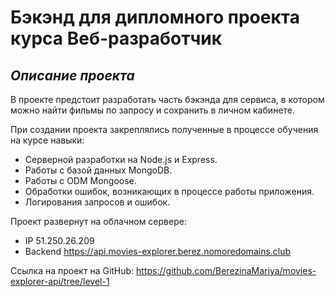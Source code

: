 # Бэкэнд для дипломного проекта курса Веб-разработчик
## _Описание проекта_  
В проекте предстоит разработать часть бэкэнда для сервиса, в котором можно найти фильмы по запросу и сохранить в личном кабинете.

При создании проекта закреплялись полученные в процессе обучения на курсе навыки:  
* Серверной разработки на Node.js и Express.
* Работы с базой данных MongoDB.
* Работы с ODM Mongoose.
* Обработки ошибок, возникающих в процессе работы приложения.
* Логирования запросов и ошибок.

Проект развернут на облачном сервере:
* IP 51.250.26.209
* Backend https://api.movies-explorer.berez.nomoredomains.club

Ссылка на проект на GitHub: https://github.com/BerezinaMariya/movies-explorer-api/tree/level-1
